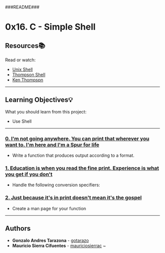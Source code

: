 ###README###

# 0x16. C - Simple Shell

## Resources:books:
Read or watch:
* [Unix Shell](https://en.wikipedia.org/wiki/Unix_shell)
* [Thompson Shell](https://en.wikipedia.org/wiki/Thompson_shell)
* [Ken Thompspn](https://en.wikipedia.org/wiki/Ken_Thompson)

---
## Learning Objectives:bulb:
What you should learn from this project:

* Use Shell

---

### [0.  I'm not going anywhere. You can print that wherever you want to. I'm here and I'm a Spur for life](./_printf.c)
* Write a function that produces output according to a format.


### [1. Education is when you read the fine print. Experience is what you get if you don't ](./_printf.c)
* Handle the following conversion specifiers:


### [2. Just because it's in print doesn't mean it's the gospel](./man_3_printf)
* Create a man page for your function


---

## Authors
* **Gonzalo Andres Tarazona** - [gotarazo](https://github.com/gotarazo)
* **Mauricio Sierra Cifuentes** - [mauriciosierrac](https://github.com/\mauriciosierrac)
~    
